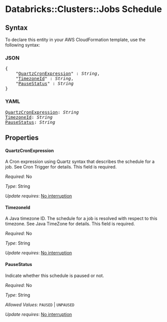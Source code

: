 # Databricks::Clusters::Jobs Schedule

## Syntax

To declare this entity in your AWS CloudFormation template, use the following syntax:

### JSON

<pre>
{
    "<a href="#quartzcronexpression" title="QuartzCronExpression">QuartzCronExpression</a>" : <i>String</i>,
    "<a href="#timezoneid" title="TimezoneId">TimezoneId</a>" : <i>String</i>,
    "<a href="#pausestatus" title="PauseStatus">PauseStatus</a>" : <i>String</i>
}
</pre>

### YAML

<pre>
<a href="#quartzcronexpression" title="QuartzCronExpression">QuartzCronExpression</a>: <i>String</i>
<a href="#timezoneid" title="TimezoneId">TimezoneId</a>: <i>String</i>
<a href="#pausestatus" title="PauseStatus">PauseStatus</a>: <i>String</i>
</pre>

## Properties

#### QuartzCronExpression

A Cron expression using Quartz syntax that describes the schedule for a job. See Cron Trigger for details. This field is required.



_Required_: No

_Type_: String

_Update requires_: [No interruption](https://docs.aws.amazon.com/AWSCloudFormation/latest/UserGuide/using-cfn-updating-stacks-update-behaviors.html#update-no-interrupt)

#### TimezoneId

A Java timezone ID. The schedule for a job is resolved with respect to this timezone. See Java TimeZone for details. This field is required.



_Required_: No

_Type_: String

_Update requires_: [No interruption](https://docs.aws.amazon.com/AWSCloudFormation/latest/UserGuide/using-cfn-updating-stacks-update-behaviors.html#update-no-interrupt)

#### PauseStatus

Indicate whether this schedule is paused or not.

_Required_: No

_Type_: String

_Allowed Values_: <code>PAUSED</code> | <code>UNPAUSED</code>

_Update requires_: [No interruption](https://docs.aws.amazon.com/AWSCloudFormation/latest/UserGuide/using-cfn-updating-stacks-update-behaviors.html#update-no-interrupt)

